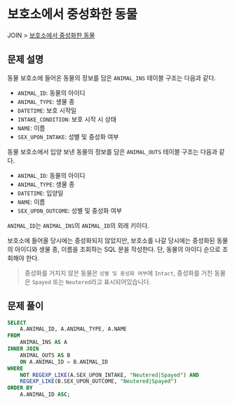 # 보호소에서 중성화한 동물

JOIN > [보호소에서 중성화한 동물](https://programmers.co.kr/learn/courses/30/lessons/59045)

## 문제 설명

동물 보호소에 들어온 동물의 정보를 담은 `ANIMAL_INS` 테이블 구조는 다음과 같다.

- `ANIMAL_ID`: 동물의 아이디
- `ANIMAL_TYPE`: 생물 종
- `DATETIME`: 보호 시작일
- `INTAKE_CONDITION`: 보호 시작 시 상태
- `NAME`: 이름
- `SEX_UPON_INTAKE`: 성별 및 중성화 여부

동물 보호소에서 입양 보낸 동물의 정보를 담은 `ANIMAL_OUTS` 테이블 구조는 다음과 같다.

- `ANIMAL_ID`: 동물의 아이디
- `ANIMAL_TYPE`: 생물 종
- `DATETIME`: 입양일
- `NAME`: 이름
- `SEX_UPON_OUTCOME`: 성별 및 중성화 여부

`ANIMAL_ID`는 `ANIMAL_INS`의 `ANIMAL_ID`의 외래 키이다.

보호소에 들어올 당시에는 중성화되지 않았지만, 보호소를 나갈 당시에는 중성화된 동물의 아이디와 생물 종, 이름을 조회하는 SQL 문을 작성한다.
단, 동물의 아이디 순으로 조회해야 한다.

> 중성화를 거치지 않은 동물은 `성별 및 중성화 여부`에 `Intact`, 중성화를 거친 동물은 `Spayed` 또는 `Neutered`라고 표시되어있습니다.

## 문제 풀이

```sql
SELECT
    A.ANIMAL_ID, A.ANIMAL_TYPE, A.NAME
FROM
    ANIMAL_INS AS A
INNER JOIN
    ANIMAL_OUTS AS B
    ON A.ANIMAL_ID = B.ANIMAL_ID
WHERE
    NOT REGEXP_LIKE(A.SEX_UPON_INTAKE, "Neutered|Spayed") AND
    REGEXP_LIKE(B.SEX_UPON_OUTCOME, "Neutered|Spayed")
ORDER BY
    A.ANIMAL_ID ASC;
```
